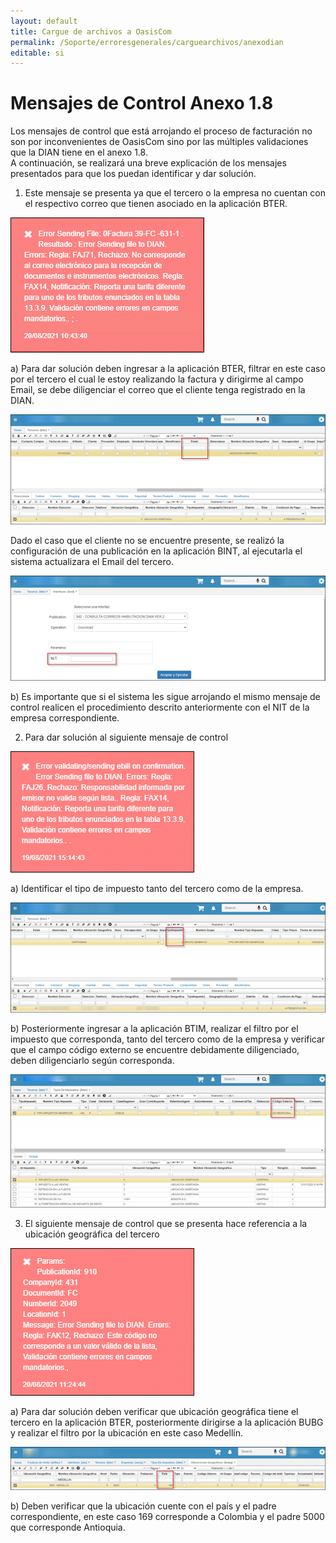 ```yaml
---
layout: default
title: Cargue de archivos a OasisCom
permalink: /Soporte/erroresgenerales/carguearchivos/anexodian
editable: si
---
```


# Mensajes de Control Anexo 1.8  


Los mensajes de control que está arrojando el proceso de facturación no son por inconvenientes de OasisCom sino por las múltiples validaciones que la DIAN tiene en el anexo 1.8.   
A continuación, se realizará una breve explicación de los mensajes presentados para que los puedan identificar y dar solución.    

1.	Este mensaje se presenta ya que el tercero o la empresa no cuentan con el respectivo correo que tienen asociado en la aplicación BTER.   

![](anexo.png)

a)	Para dar solución deben ingresar a la aplicación BTER, filtrar en este caso por el tercero el cual le estoy realizando la factura y dirigirme al campo Email, se debe diligenciar el correo que el cliente tenga registrado en la DIAN.   

![](anexo1.png)

Dado el caso que el cliente no se encuentre presente, se realizó la configuración de una publicación en la aplicación BINT, al ejecutarla el sistema actualizara el Email del tercero.   

![](anexo2.png)

b)	Es importante que si el sistema les sigue arrojando el mismo mensaje de control realicen el procedimiento descrito anteriormente con el NIT de la empresa correspondiente. 

2. Para dar solución al siguiente mensaje de control  

![](anexo3.png)
 
a)	Identificar el tipo de impuesto tanto del tercero como de la empresa.   

![](anexo4.png)
 
b)	Posteriormente ingresar a la aplicación BTIM, realizar el filtro por el impuesto que corresponda, tanto del tercero como de la empresa y verificar que el campo código externo se encuentre debidamente diligenciado, deben diligenciarlo según corresponda. 
 
![](anexo5.png)

3.	El siguiente mensaje de control que se presenta hace referencia a la ubicación geográfica del tercero  

![](anexo6.png)

a)	Para dar solución deben verificar que ubicación geográfica tiene el tercero en la aplicación BTER, posteriormente dirigirse a la aplicación BUBG y realizar el filtro por la ubicación en este caso Medellín. 

![](anexo7.png)

b)	Deben verificar que la ubicación cuente con el país y el padre correspondiente, en este caso 169 corresponde a Colombia y el padre 5000 que corresponde Antioquia. 
